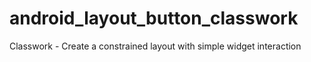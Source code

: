 # android_layout_button_classwork
Classwork - Create a constrained layout with simple widget interaction
